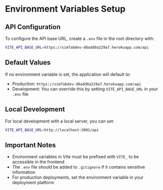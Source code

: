 # Environment Variables Setup

## API Configuration

To configure the API base URL, create a `.env` file in the root directory with:

```bash
VITE_API_BASE_URL=https://simfabdev-d6add0a229a7.herokuapp.com/api
```

## Default Values

If no environment variable is set, the application will default to:
- Production: `https://simfabdev-d6add0a229a7.herokuapp.com/api`
- Development: You can override this by setting `VITE_API_BASE_URL` in your `.env` file

## Local Development

For local development with a local server, you can set:
```bash
VITE_API_BASE_URL=http://localhost:3001/api
```

## Important Notes

- Environment variables in Vite must be prefixed with `VITE_` to be accessible in the frontend
- The `.env` file should be added to `.gitignore` if it contains sensitive information
- For production deployments, set the environment variable in your deployment platform
